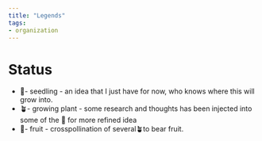 ```yaml
---
title: "Legends"
tags:
- organization
---
```

# Status
- 🌱- seedling - an idea that I just have for now, who knows where this will grow into. 
- 🪴- growing plant - some research and thoughts has been injected into some of the 🌱 for more refined idea
- 🍇- fruit - crosspollination of several🪴to bear fruit.